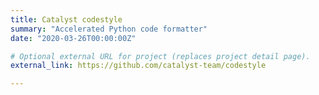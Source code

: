 ```yaml
---
title: Catalyst codestyle
summary: "Accelerated Python code formatter"
date: "2020-03-26T00:00:00Z"

# Optional external URL for project (replaces project detail page).
external_link: https://github.com/catalyst-team/codestyle

---
```

